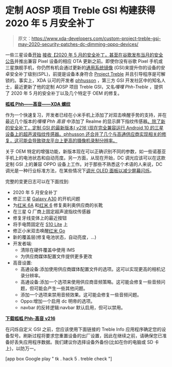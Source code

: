 # 定制 AOSP 项目 Treble GSI 构建获得 2020 年 5 月安全补丁

> 原文：<https://www.xda-developers.com/custom-project-treble-gsi-may-2020-security-patches-dc-dimming-oppo-devices/>

一些三星设备[开始](https://www.xda-developers.com/samsung-galaxy-s20-galaxy-fold-updates-may-2020-security-patches/) [接收【2020 年 5 月的安全补丁，甚至在](https://www.xda-developers.com/samsung-galaxy-note-10-receives-update-with-may-2020-security-patches/)[谷歌发布当月的安全公告](https://www.xda-developers.com/may-2020-android-security-patches-google-pixel/)并推出兼容 Pixel 设备的相应 OTA 更新之前。即使你没有谷歌 Pixel 手机或三星旗舰手机，你仍然有机会通过更新的[通用系统镜像](https://www.xda-developers.com/flash-generic-system-image-project-treble-device/) (GSI)来提升你的设备的安卓安全补丁级别(SPL)，前提是设备本身符合 [Project Treble](https://forum.xda-developers.com/project-treble) 并且引导程序是可解锁的。事实上，XDA 认可的开发者 [phhusson](https://forum.xda-developers.com/member.php?u=1915408) ，第三方 GSI 开发社区中的知名人士，最近更新了他的定制 AOSP 项目 Treble GSI，又名*嘎嘎 Phh-Treble* ，提供了 2020 年 5 月的安全补丁以及几个特定于 OEM 的修复。

**[呱呱 Phh——高音——XDA 螺纹](https://forum.xda-developers.com/project-treble/trebleenabled-device-development/aosp-10-0-quack-phh-treble-t3992559)**

作为一个快速复习，开发者已经在小米手机上添加了对双击唤醒手势的支持，并在最近几个版本的*嘎嘎 Phh 高音* 中添加了 Realme 的显示屏下指纹传感器[。除了新的安全补丁，定制 GSI 的最新版本( *v216* )现在完全兼容运行 Android 10 的三星设备上的超声波指纹传感器。phhusson 还合并了几个与高通供应商实现相关的修复，这可能会导致骁龙平台上更高的摄像机录制分辨率。](https://www.xda-developers.com/custom-project-treble-gsis-get-updated-with-the-april-2020-security-patches-and-fixes-for-xiaomi-realme-devices/)

关于 OEM 特定的增强功能，新版本现在可以正确识别不同的参数，如一些诺基亚手机上的电池状态和自动亮度。另一方面，从现在开始，DC 调光应该可以在这款定制 GSI 上的兼容 OPPO 设备上工作。对于那些不熟悉这个术语的人来说，DC 调光是一种行业标准方法，在某些情况下[调光 OLED 面板以减少屏幕闪烁](https://www.xda-developers.com/oneplus-dc-dimming-optional-feature-future-update/)。

完整的变更日志可以在下面找到:

*   2020 年 5 月安全补丁
*   修正三星 [Galaxy A30](https://forum.xda-developers.com/galaxy-a30) 的开机问题
*   为[红米 6A](https://forum.xda-developers.com/redmi-6a) 和[红米 6](https://forum.xda-developers.com/redmi-6) 修复奥利奥供应商的长靴
*   在三星 Q 厂商上固定超声波指纹传感器
*   修复牙线变体上的最近按钮
*   将手电筒固定在 [S10 Lite](https://forum.xda-developers.com/galaxy-s10-lite) 上
*   修正小米双击唤醒[红米 Go](https://forum.xda-developers.com/t/xiaomi-redmi-go)
*   新的覆盖层(修复电池状态，自动亮度，...)
*   开发者端:
    *   清除在硬件覆盖中使用 IMS
    *   为供应商媒体配置文件提供更多更改
*   高音设置:
    *   高通设备:添加使用供应商媒体配置文件的选项。这可以实现更高的相机记录分辨率。
    *   高通设备:添加一个选项来使用供应商音频策略。这可能会修复一些音频问题，但可能会产生一些其他问题。
    *   添加一个选项来禁用音频效果。这可能会修复一些音频问题。
    *   Oppo:增加一个启用 dc 明帝的选项。
    *   navbar 的反转逻辑:navbar 默认启用，但可以禁用。

**[下载呱呱 Phh-高音 v216](https://github.com/phhusson/treble_experimentations/releases/tag/v216)**

在闪烁自定义 GSI 之前，您应该使用下面链接的 Treble Info 应用程序确定您的设备型号。刷新过程将要求您重置设备的出厂设置，因此在继续之前，请确保您已准备好丢失应用程序数据。我们建议你选择设备外备份(比如在你的电脑或 SD 卡上)，以防万一。

[app box Google play " tk . hack 5 . treble check "]